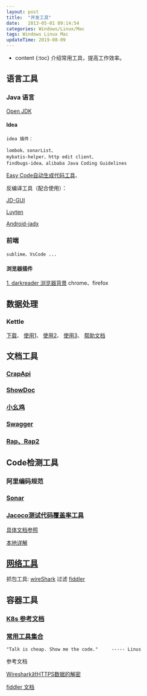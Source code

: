 ```yaml
---
layout: post
title:  "开发工具"
date:   2013-05-01 09:14:54
categories: Windows/Linux/Mac
tags: Windows Linux Mac
updateTime: 2019-08-09
---
```


* content
{:toc}
介绍常用工具，提高工作效率。

## 语言工具

### Java 语言

[Open JDK](http://jdk.java.net/archive/)

#### Idea
	
	idea 插件：
```
lombok、sonarList、
mybatis-helper、http edit client、
findbugs-idea、alibaba Java Coding Guidelines
```
[Easy Code自动生成代码工具](https://mp.weixin.qq.com/s/Be6obDGrQOUEx8rZu7omOQ)、


反编译工具（配合使用）：

[JD-GUI](http://jd.benow.ca/)

[Luyten](https://github.com/deathmarine/Luyten)

[Android-jadx](https://github.com/skylot/jadx/)

### 前端

    sublime、VsCode ...


#### 浏览器插件

[1. darkreader 浏览器背景](https://github.com/darkreader/darkreader) chrome、firefox

## 数据处理

### Kettle

[下载](https://sourceforge.net/projects/pentaho/files/Data%20Integration/)、
[使用1](https://segmentfault.com/a/1190000018898758?utm_source=tag-newest)、
[使用2](https://www.cnblogs.com/limengqiang/archive/2013/01/16/KettleApply2.html)、
[使用3](https://blog.csdn.net/u013468915/article/details/82628024)、
[帮助文档](https://help.pentaho.com)

## 文档工具

### [CrapApi](https://github.com/EhsanTang/ApiManager)

### [ShowDoc](https://github.com/star7th/showdoc)

### [小幺鸡](https://gitee.com/zhoujingjie/apiManager)

### [Swagger](https://github.com/swagger-api)

### [Rap、Rap2](https://github.com/thx/rap2-delos)


## Code检测工具

### 阿里编码规范

### [Sonar](https://github.com/SonarSource/)

### [Jacoco测试代码覆盖率工具](https://www.jacoco.org/jacoco/trunk/doc/index.html) 
[具体文档参照](https://www.jacoco.org/jacoco/trunk/doc/examples/build/build.xml)

[本地详解](https://www.jianshu.com/p/b22c8edf0299)



## [网络工具](http://uuzdaisuki.com/#blog)

抓包工具:
[wireShark](https://www.cnblogs.com/mq0036/p/11187138.html) 过滤
[fiddler](https://www.telerik.com/download/fiddler)



## 容器工具

### [K8s 参考文档](https://github.com/rootsongjc/kubernetes-handbook)



### [常用工具集合](https://mp.weixin.qq.com/s?__biz=MzA5NDIzNzY1OQ==&mid=2735614209&idx=1&sn=c3fc396ffe327225047c895ce360149a&chksm=b6ab2fb581dca6a3a6c87312bcbbd8c9793962b6dab5a0fb299f24b0d3391a2b8d0da75acf9c&mpshare=1&scene=1&srcid=0816tGKlyI9UrSuqOB4woe7O&sharer_sharetime=1565921796167&sharer_shareid=79bc67671d0e2d9a0caaac75dc82d7c8&key=4f69d300bf256b2c1326936a9129910e9e742e5da0fb7807dfcdf179a59e85a93a72cb5a51360cb25571068ca5b3b26921b001d25c7829342181e5c07dc288f730607776173301b6aebddf94c829b6c4&ascene=1&uin=MTU2MTg5NDI0MQ%3D%3D&devicetype=Windows+10&version=62060841&lang=zh_CN&pass_ticket=zFCYJLDpT7tX5jR0eeDWpr0JHUB8c6JXXz895I6FhBTDWzcKtCkMO3m6OEBBCqKx)



``` shell
"Talk is cheap. Show me the code."     ----- Linus
```

参考文档

[Wireshark对HTTPS数据的解密](https://www.jianshu.com/p/2dbed1ed9191)

[fiddler 文档](https://www.cnblogs.com/yyhh/p/5140852.html)